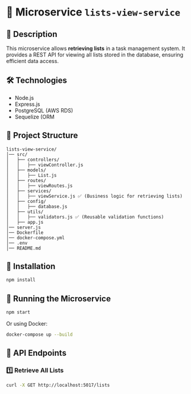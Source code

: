 # 🚀 Microservice `lists-view-service`

## 📌 Description
This microservice allows **retrieving lists** in a task management system.
It provides a REST API for viewing all lists stored in the database, ensuring efficient data access.

## 🛠️ Technologies
- Node.js
- Express.js
- PostgreSQL (AWS RDS)
- Sequelize (ORM

## 📂 Project Structure
```
lists-view-service/
│── src/
│   ├── controllers/
│   │   ├── viewController.js
│   ├── models/
│   │   ├── List.js
│   ├── routes/
│   │   ├── viewRoutes.js
│   ├── services/
│   │   ├── viewService.js ✅ (Business logic for retrieving lists)
│   ├── config/
│   │   ├── database.js
│   ├── utils/
│   │   ├── validators.js ✅ (Reusable validation functions)
│   ├── app.js
│── server.js
│── Dockerfile
│── docker-compose.yml
│── .env
│── README.md
```

## 🔧 Installation
```sh
npm install
```

## 🚀 Running the Microservice
```sh
npm start
```
Or using Docker:
```sh
docker-compose up --build
```

## 🔗 API Endpoints
### **1️⃣ Retrieve All Lists**
```sh
curl -X GET http://localhost:5017/lists
```
